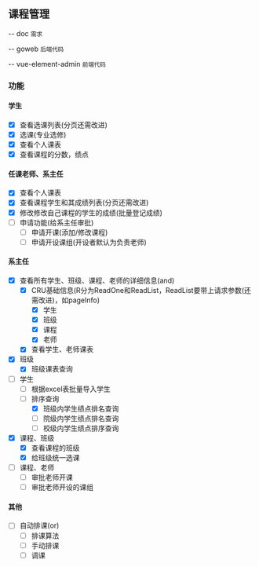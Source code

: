 ## 课程管理

-- doc `需求`

-- goweb `后端代码`

-- vue-element-admin `前端代码`

### 功能

#### 学生

- [x] 查看选课列表(分页还需改进)
- [x] 选课(专业选修)
- [x] 查看个人课表
- [x] 查看课程的分数，绩点

#### 任课老师、系主任

- [x] 查看个人课表
- [x] 查看课程学生和其成绩列表(分页还需改进)
- [x] 修改修改自己课程的学生的成绩(批量登记成绩)
- [ ] 申请功能(给系主任审批)
  - [ ] 申请开课(添加/修改课程)
  - [ ] 申请开设课组(开设者默认为负责老师)

#### 系主任

- [x] 查看所有学生、班级、课程、老师的详细信息(and)
  - [x] CRU基础信息(R分为ReadOne和ReadList，ReadList要带上请求参数(还需改进)，如pageInfo)
    - [x] 学生
    - [x] 班级
    - [x] 课程
    - [x] 老师
  - [x] 查看学生、老师课表
- [x] 班级
  - [x] 班级课表查询
- [ ] 学生
  - [ ] 根据excel表批量导入学生
  - [ ] 排序查询
    - [x] 班级内学生绩点排名查询
    - [ ] 院级内学生绩点排名查询
    - [ ] 校级内学生绩点排序查询
- [x] 课程、班级
  - [x] 查看课程的班级
  - [x] 给班级统一选课
- [ ] 课程、老师
  - [ ] 审批老师开课
  - [ ] 审批老师开设的课组

#### 其他

- [ ] 自动排课(or)
  - [ ] 排课算法
  - [ ] 手动排课
  - [ ] 调课